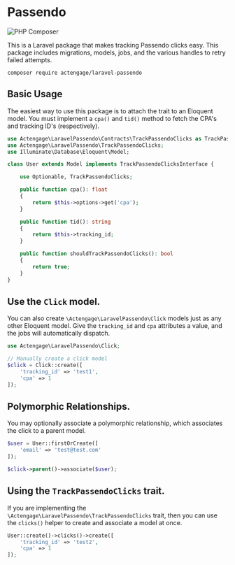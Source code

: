 # Passendo


![PHP Composer](https://github.com/actengage/laravel-message-gears/workflows/PHP%20Composer/badge.svg)

This is a Laravel package that makes tracking Passendo clicks easy. This package includes migrations, models, jobs, and the various handles to retry failed attempts.

    composer require actengage/laravel-passendo

## Basic Usage

The easiest way to use this package is to attach the trait to an Eloquent model.
You must implement a `cpa()` and `tid()` method to fetch the CPA's and tracking
ID's (respectively).

``` php
use Actengage\LaravelPassendo\Contracts\TrackPassendoClicks as TrackPassendoClicksInterface;
use Actengage\LaravelPassendo\TrackPassendoClicks;
use Illuminate\Database\Eloquent\Model;

class User extends Model implements TrackPassendoClicksInterface {

    use Optionable, TrackPassendoClicks;

    public function cpa(): float
    {
        return $this->options->get('cpa');
    }

    public function tid(): string
    {
        return $this->tracking_id;
    }

    public function shouldTrackPassendoClicks(): bool
    {
        return true;
    }
}
```

## Use the `Click` model.

You can also create `\Actengage\LaravelPassendo\Click` models just as any other
Eloquent model. Give the `tracking_id` and `cpa` attributes a value, and the 
jobs will automatically dispatch.

``` php
use Actengage\LaravelPassendo\Click;

// Manually create a click model
$click = Click::create([
    'tracking_id' => 'test1',
    'cpa' => 1
]);
```

## Polymorphic Relationships.

You may optionally associate a polymorphic relationship, which associates the
click to a parent model.

``` php
$user = User::firstOrCreate([
    'email' => 'test@test.com'
]);

$click->parent()->associate($user);
```

## Using the `TrackPassendoClicks` trait.

If you are implementing the `\Actengage\LaravelPassendo\TrackPassendoClicks`
trait, then you can use the `clicks()` helper to create and associate a model
at once.

``` php
User::create()->clicks()->create([
    'tracking_id' => 'test2',
    'cpa' => 1
]);
```
